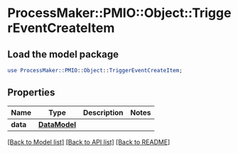 # ProcessMaker::PMIO::Object::TriggerEventCreateItem

## Load the model package
```perl
use ProcessMaker::PMIO::Object::TriggerEventCreateItem;
```

## Properties
Name | Type | Description | Notes
------------ | ------------- | ------------- | -------------
**data** | [**DataModel**](DataModel.md) |  | 

[[Back to Model list]](../README.md#documentation-for-models) [[Back to API list]](../README.md#documentation-for-api-endpoints) [[Back to README]](../README.md)


